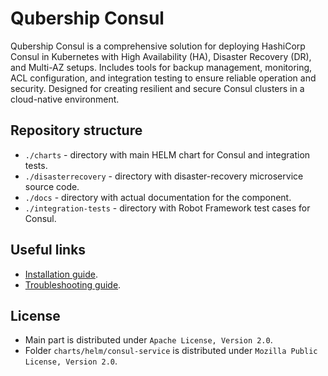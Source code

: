# Qubership Consul

Qubership Consul is a comprehensive solution for deploying HashiCorp Consul in Kubernetes with High Availability (HA), Disaster Recovery (DR), and Multi-AZ setups. 
Includes tools for backup management, monitoring, ACL configuration, and integration testing to ensure reliable operation and security. 
Designed for creating resilient and secure Consul clusters in a cloud-native environment.

## Repository structure

* `./charts` - directory with main HELM chart for Consul and integration tests.
* `./disasterrecovery` - directory with disaster-recovery microservice source code.
* `./docs` - directory with actual documentation for the component.
* `./integration-tests` - directory with Robot Framework test cases for Consul.

## Useful links

* [Installation guide](/docs/public/installation.md).
* [Troubleshooting guide](/docs/public/troubleshooting.md).

## License

* Main part is distributed under `Apache License, Version 2.0`.
* Folder `charts/helm/consul-service` is distributed under `Mozilla Public License, Version 2.0`.

